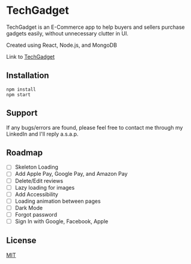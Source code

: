 # TechGadget

TechGadget is an E-Commerce app to help buyers and sellers purchase gadgets easily, without unnecessary clutter in UI.

Created using React, Node.js, and MongoDB

Link to [TechGadget](https://techgadget.herokuapp.com/)

## Installation

```
npm install
npm start
```

## Support
If any bugs/errors are found, please feel free to contact me through my LinkedIn and I'll reply a.s.a.p.

## Roadmap
* [ ] Skeleton Loading
* [ ] Add Apple Pay, Google Pay, and Amazon Pay
* [ ] Delete/Edit reviews
* [ ] Lazy loading for images
* [ ] Add Accessibility
* [ ] Loading animation between pages
* [ ] Dark Mode
* [ ] Forgot password
* [ ] Sign In with Google, Facebook, Apple

## License
[MIT](https://choosealicense.com/licenses/mit/)